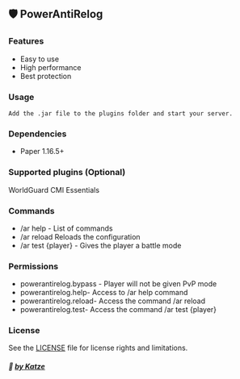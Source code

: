 ## 🛡️ PowerAntiRelog
### Features

- Easy to use
- High performance
- Best protection

### Usage
`Add the .jar file to the plugins folder and start your server.`

### Dependencies
- Paper 1.16.5+

### Supported plugins (Optional)​
WorldGuard
CMI
Essentials

### Commands
- /ar help - List of commands
- /ar reload Reloads the configuration
- /ar test {player} - Gives the player a battle mode
### Permissions
- powerantirelog.bypass - Player will not be given PvP mode
- powerantirelog.help- Access to /ar help command
- powerantirelog.reload- Access the command /ar reload
- powerantirelog.test- Access the command /ar test {player}

### License
See the [LICENSE](LICENSE.md) file for license rights and limitations.

##### :ghost: [by Katze](https://github.com/katze225 "by Katze")
